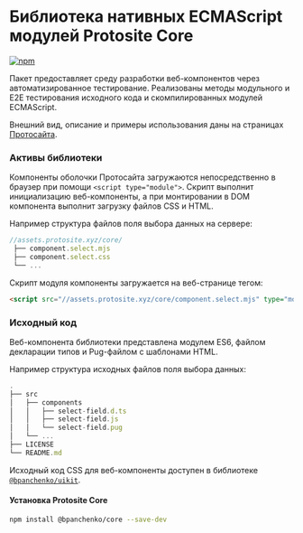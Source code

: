 # Библиотека нативных ECMAScript модулей Protosite Core

[![npm](https://img.shields.io/npm/v/@bpanchenko/core.svg)](https://www.npmjs.com/package/@bpanchenko/core)

Пакет предоставляет среду разработки веб-компонентов через автоматизированное тестирование. Реализованы методы модульного и E2E тестирования исходного кода и скомпилированных модулей ECMAScript.

Внешний вид, описание и примеры использования даны на страницах [Протосайта](http://protosite.rocks).

### Активы библиотеки

Компоненты оболочки Протосайта загружаются непосредственно в браузер при помощи `<script type="module">`. Скрипт выполнит инициализацию веб-компоненты, а при монтировании в DOM компонента выполнит загрузку файлов CSS и HTML.

Например структура файлов поля выбора данных на сервере:

```javascript
//assets.protosite.xyz/core/
 ├── component.select.mjs
 ├── component.select.css
 └── ...
```

Скрипт модуля компоненты загружается на веб-странице тегом:

```html
<script src="//assets.protosite.xyz/core/component.select.mjs" type="module">
```

### Исходный код

Веб-компонента библиотеки представлена модулем ES6, файлом декларации типов и Pug-файлом с шаблонами HTML.

Например структура исходных файлов поля выбора данных:

```javascript
.
├── src
│   ├── components
│   │   ├── select-field.d.ts
│   │   ├── select-field.js
│   │   └── select-field.pug
│   └── ...
├── LICENSE
└── README.md
```

Исходный код CSS для веб-компоненты доступен в библиотеке [`@bpanchenko/uikit`](https://github.com/BPanchenko/protosite-uikit).

#### Установка Protosite Core

```bash
npm install @bpanchenko/core --save-dev
```
